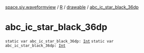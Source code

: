 [space.siy.waveformview](../../index.md) / [R](../index.md) / [drawable](index.md) / [abc_ic_star_black_36dp](./abc_ic_star_black_36dp.md)

# abc_ic_star_black_36dp

`static var abc_ic_star_black_36dp: `[`Int`](https://kotlinlang.org/api/latest/jvm/stdlib/kotlin/-int/index.html)
`static var abc_ic_star_black_36dp: `[`Int`](https://kotlinlang.org/api/latest/jvm/stdlib/kotlin/-int/index.html)
